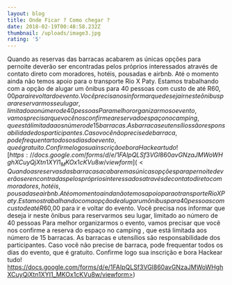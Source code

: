 ```yaml
---
layout: blog
title: Onde Ficar ? Como chegar ?
date: 2018-02-19T00:48:58.232Z
thumbnail: /uploads/image3.jpg
rating: '5'
---
```

Quando as reservas das barracas acabarem as únicas opções para pernoite deverão ser encontradas pelos próprios interessados através de contato direto com moradores, hotéis, pousadas e airbnb.
Até o momento ainda não temos apoio para o transporte Rio X Paty. Estamos trabalhando com a opção de alugar um ônibus para 40 pessoas com custo de até R$60,00 para ir e voltar do evento. Você precisa nos informar que deseja ir neste ônibus para reservarmos seu lugar, limitado ao número de 40 pessoas
Para melhor organizarmos o evento, vamos precisar que você nos confirme a reserva do espaço no camping , que está limitada aos número de 15 barracas.  As barracas e utensílios são responsabilidade dos participantes.
Caso você não precise de barraca, pode frequentar todos os dias do evento, que é gratuito.
Confirme logo sua inscrição e bora Hackear tudo! 
[https://docs.google.com/forms/d/e/1FAIpQLSf3VGl860avGNzaJMWoWHghXCuyQjXtn1XYI1_MKOx1cKVu8w/viewform](<Quando as reservas das barracas acabarem as únicas opções para pernoite deverão ser encontradas pelos próprios interessados através de contato direto com moradores, hotéis, pousadas e airbnb. Até o momento ainda não temos apoio para o transporte Rio X Paty. Estamos trabalhando com a opção de alugar um ônibus para 40 pessoas com custo de até R$60,00 para ir e voltar do evento. Você precisa nos informar que deseja ir neste ônibus para reservarmos seu lugar, limitado ao número de 40 pessoas Para melhor organizarmos o evento, vamos precisar que você nos confirme a reserva do espaço no camping , que está limitada aos número de 15 barracas. As barracas e utensílios são responsabilidade dos participantes. Caso você não precise de barraca, pode frequentar todos os dias do evento, que é gratuito. Confirme logo sua inscrição e bora Hackear tudo! https://docs.google.com/forms/d/e/1FAIpQLSf3VGl860avGNzaJMWoWHghXCuyQjXtn1XYI1_MKOx1cKVu8w/viewform>)
